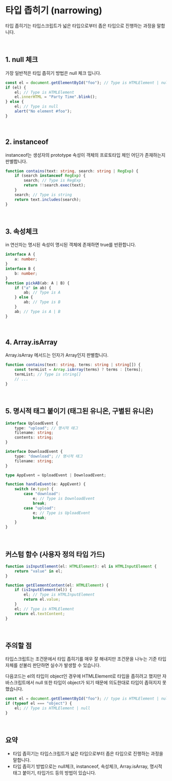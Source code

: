 # 타입 좁히기 (narrowing)

타입 좁히기는 타입스크립트가 넓은 타입으로부터 좁은 타입으로 진행하는 과정을 말합니다.

</br>

## 1. null 체크

가장 일반적은 타입 좁히기 방법은 null 체크 입니다.

```ts
const el = document.getElementById("foo"); // Type is HTMLElement | null
if (el) {
	el; // Type is HTMLElement
	el.innerHTML = "Party Time".blink();
} else {
	el; // Type is null
	alert("No element #foo");
}
```

</br>

## 2. instanceof

instanceof는 생성자의 prototype 속성이 객체의 프로토타입 체인 어딘가 존재하는지 판별합니다.

```ts
function contains(text: string, search: string | RegExp) {
	if (search instanceof RegExp) {
		search; // Type is RegExp
		return !!search.exec(text);
	}
	search; // Type is string
	return text.includes(search);
}
```

</br>

## 3. 속성체크

in 연산자는 명시된 속성이 명시된 객체에 존재하면 true를 반환합니다.

```ts
interface A {
	a: number;
}
interface B {
	b: number;
}
function pickAB(ab: A | B) {
	if ("a" in ab) {
		ab; // Type is A
	} else {
		ab; // Type is B
	}
	ab; // Type is A | B
}
```

</br>

## 4. Array.isArray

Array.isArray 메서드는 인자가 Array인지 판별합니다.

```ts
function contains(text: string, terms: string | string[]) {
	const termList = Array.isArray(terms) ? terms : [terms];
	termList; // Type is string[]
	// ...
}
```

</br>

## 5. 명시적 태그 붙이기 (태그된 유니온, 구별된 유니온)

```ts
interface UploadEvent {
	type: "upload"; // 명시적 태그
	filename: string;
	contents: string;
}

interface DownloadEvent {
	type: "download"; // 명시적 태그
	filename: string;
}

type AppEvent = UploadEvent | DownloadEvent;

function handleEvent(e: AppEvent) {
	switch (e.type) {
		case "download":
			e; // Type is DownloadEvent
			break;
		case "upload":
			e; // Type is UploadEvent
			break;
	}
}
```

</br>

## 커스텀 함수 (사용자 정의 타입 가드)

```ts
function isInputElement(el: HTMLElement): el is HTMLInputElement {
	return "value" in el;
}

function getElementContent(el: HTMLElement) {
	if (isInputElement(el)) {
		el; // Type is HTMLInputElement
		return el.value;
	}
	el; // Type is HTMLElement
	return el.textContent;
}
```

</br>

## 주의할 점

타입스크립트는 조건문에서 타입 좁히기를 매우 잘 해내지만 조건문을 나누는 기준 타입 자체를 섣불리 판단하면 실수가 발생할 수 있습니다.

다음코드는 el의 타입이 object인 경우에 HTMLElement로 타입을 좁히려고 했지만 자바스크립트에서 null 또한 타입이 object가 되기 때문에 의도한대로 타입이 좁혀지지 못했습니다.

```ts
const el = document.getElementById("foo"); // type is HTMLElement | null
if (typeof el === "object") {
	el; // Type is HTMLElement | null
}
```

</br>

## 요약

- 타입 좁히기는 타입스크립트가 넓은 타입으로부터 좁은 타입으로 진행하는 과정을 말합니다.
- 타입 좁히기 방법으로는 null체크, instanceof, 속성체크, Array.isArray, 명시적 태그 붙이기, 타입가드 등의 방법이 있습니다.

